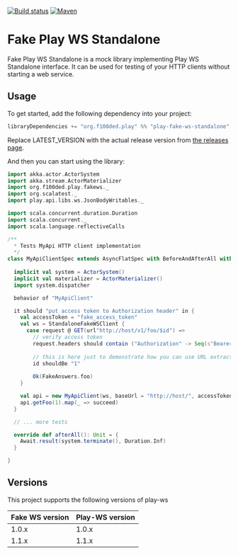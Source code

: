 [![Build status](https://travis-ci.org/f100ded/play-fake-ws-standalone.svg?branch=master)](https://travis-ci.org/f100ded/play-fake-ws-standalone)
[![Maven](https://img.shields.io/maven-central/v/org.f100ded.play/play-fake-ws-standalone_2.12.svg)](http://mvnrepository.com/artifact/org.f100ded.play/play-fake-ws-standalone_2.12)

# Fake Play WS Standalone

Fake Play WS Standalone is a mock library implementing Play WS Standalone interface. It can be used for testing of your HTTP clients without starting a web service.

## Usage

To get started, add the following dependency into your project:
```scala
libraryDependencies += "org.f100ded.play" %% "play-fake-ws-standalone" % "LATEST_VERSION"
```
Replace LATEST_VERSION with the actual release version from [the releases page](https://github.com/f100ded/play-fake-ws-standalone/releases).

And then you can start using the library:
```scala
import akka.actor.ActorSystem
import akka.stream.ActorMaterializer
import org.f100ded.play.fakews._
import org.scalatest._
import play.api.libs.ws.JsonBodyWritables._

import scala.concurrent.duration.Duration
import scala.concurrent._
import scala.language.reflectiveCalls

/**
  * Tests MyApi HTTP client implementation
  */
class MyApiClientSpec extends AsyncFlatSpec with BeforeAndAfterAll with Matchers {
  
  implicit val system = ActorSystem()
  implicit val materializer = ActorMaterializer()
  import system.dispatcher

  behavior of "MyApiClient"

  it should "put access token to Authorization header" in {
    val accessToken = "fake_access_token"
    val ws = StandaloneFakeWSClient {
      case request @ GET(url"http://host/v1/foo/$id") =>
        // verify access token
        request.headers should contain ("Authorization" -> Seq(s"Bearer $accessToken"))
        
        // this is here just to demonstrate how you can use URL extractor
        id shouldBe "1"
        
        Ok(FakeAnswers.foo)
    }

    val api = new MyApiClient(ws, baseUrl = "http://host/", accessToken = accessToken)
    api.getFoo(1).map(_ => succeed)
  }

  // ... more tests

  override def afterAll(): Unit = {
    Await.result(system.terminate(), Duration.Inf)
  }

}
```

## Versions

This project supports the following versions of play-ws

| Fake WS version | Play-WS version |
|-----------------|-----------------|
| 1.0.x           | 1.0.x           |
| 1.1.x           | 1.1.x           |


